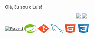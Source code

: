 Olá, Eu sou o Luis!


  <div align="center">
    <a href="https://github.com/vengaa">
    <img height="180em" src="https://github-readme-stats.vercel.app/api?username=vengaa&show_icons=true&theme=transparent"/>
    <img height="180em" src="https://github-readme-stats.vercel.app/api/top-langs/?username=vengaa&layout=compact&theme=transparent"/>
  </div>
<br>
<div>
  <img align="center" alt="Rafa-J" height="30" width="40" src="https://raw.githubusercontent.com/Lechinovski/devicon/1119b9f84c0290e0f0b38982099a2bd027a48bf1/icons/java/java-original.svg">
  <img align="center" alt="Rafa-Js" height="30" width="40" src="https://raw.githubusercontent.com/devicons/devicon/master/icons/spring/spring-original.svg">
    <img align="center" alt="Rafa-Js" height="30" width="40" src="https://raw.githubusercontent.com/devicons/devicon/master/icons/git/git-original.svg">
    <img align="center" alt="Rafa-Js" height="30" width="40" src="https://raw.githubusercontent.com/devicons/devicon/master/icons/mysql/mysql-original.svg">
  <img align="center" alt="Rafa-HTML" height="30" width="40" src="https://raw.githubusercontent.com/devicons/devicon/master/icons/html5/html5-original.svg">
  <img align="center" alt="Rafa-CSS" height="30" width="40" src="https://raw.githubusercontent.com/devicons/devicon/master/icons/css3/css3-original.svg">
</div>

